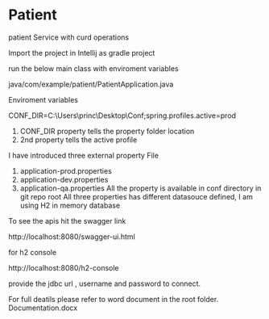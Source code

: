 # Patient
patient Service with curd operations

Import the project in Intellij as gradle project

run the below main class with enviroment variables

java/com/example/patient/PatientApplication.java

Enviroment variables

CONF_DIR=C:\Users\princ\Desktop\Conf;spring.profiles.active=prod

1. CONF_DIR property tells the property folder location
2. 2nd property tells the active profile

I have introduced three external property File
1. application-prod.properties
2. application-dev.properties
3. application-qa.properties
All the property is available in conf directory in git repo root
All three properties has different datasouce defined, I am using H2 in memory database

To see the apis hit the swagger link

http://localhost:8080/swagger-ui.html

for h2 console

http://localhost:8080/h2-console

provide the jdbc url , username and password to connect.



For full deatils please refer to word document in the root folder.
Documentation.docx




